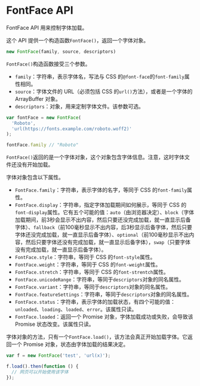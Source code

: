 # FontFace API

FontFace API 用来控制字体加载。

这个 API 提供一个构造函数`FontFace()`，返回一个字体对象。

```javascript
new FontFace(family, source, descriptors)
```

`FontFace()`构造函数接受三个参数。

- `family`：字符串，表示字体名，写法与 CSS 的`@font-face`的`font-family`属性相同。
- `source`：字体文件的 URL（必须包括 CSS 的`url()`方法），或者是一个字体的 ArrayBuffer 对象。
- `descriptors`：对象，用来定制字体文件。该参数可选。

```javascript
var fontFace = new FontFace(
  'Roboto',
  'url(https://fonts.example.com/roboto.woff2)'
);

fontFace.family // "Roboto"
```

`FontFace()`返回的是一个字体对象，这个对象包含字体信息。注意，这时字体文件还没有开始加载。

字体对象包含以下属性。

- `FontFace.family`：字符串，表示字体的名字，等同于 CSS 的`font-family`属性。
- `FontFace.display`：字符串，指定字体加载期间如何展示，等同于 CSS 的`font-display`属性。它有五个可能的值：`auto`（由浏览器决定）、`block`（字体加载期间，前3秒会显示不出内容，然后只要还没完成加载，就一直显示后备字体）、`fallback`（前100毫秒显示不出内容，后3秒显示后备字体，然后只要字体还没完成加载，就一直显示后备字体）、`optional`（前100毫秒显示不出内容，然后只要字体还没有完成加载，就一直显示后备字体），`swap`（只要字体没有完成加载，就一直显示后备字体）。
- `FontFace.style`：字符串，等同于 CSS 的`font-style`属性。
- `FontFace.weight`：字符串，等同于 CSS 的`font-weight`属性。
- `FontFace.stretch`：字符串，等同于 CSS 的`font-strentch`属性。
- `FontFace.unicodeRange`：字符串，等同于`descriptors`对象的同名属性。
- `FontFace.variant`：字符串，等同于`descriptors`对象的同名属性。
- `FontFace.featureSettings`：字符串，等同于`descriptors`对象的同名属性。
- `FontFace.status`：字符串，表示字体的加载状态，有四个可能的值：`unloaded`、`loading`、`loaded`、`error`。该属性只读。
- `FontFace.loaded`：返回一个 Promise 对象，字体加载成功或失败，会导致该 Promise 状态改变。该属性只读。

字体对象的方法，只有一个`FontFace.load()`，该方法会真正开始加载字体。它返回一个 Promise 对象，状态由字体加载的结果决定。

```javascript
var f = new FontFace('test', 'url(x)');

f.load().then(function () {
  // 网页可以开始使用该字体
});
```

